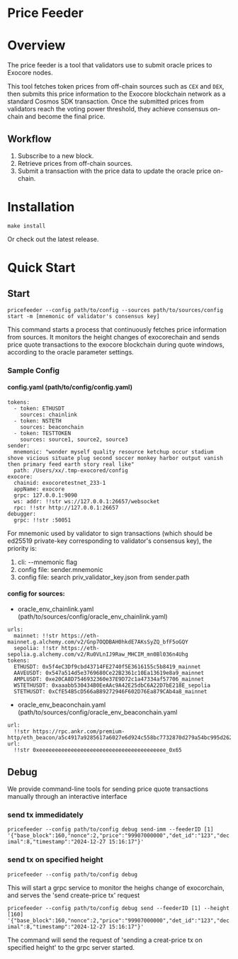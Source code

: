# Price Feeder

# Overview

The price feeder is a tool that validators use to submit oracle prices to Exocore nodes.

This tool fetches token prices from off-chain sources such as `CEX` and `DEX`, then submits this price information to the Exocore blockchain network as a standard Cosmos SDK transaction. Once the submitted prices from validators reach the voting power threshold, they achieve consensus on-chain and become the final price.

## Workflow

1. Subscribe to a new block.
2. Retrieve prices from off-chain sources.
3. Submit a transaction with the price data to update the oracle price on-chain.

# Installation

`make install` 

Or check out the latest release.

# Quick Start
## Start
`pricefeeder --config path/to/config --sources path/to/sources/config start -m [mnemonic of validator's consensus key]`

This command starts a process that continuously fetches price information from sources. It monitors the height changes of exocorechain and sends price quote transactions to the exocore blockchain during quote windows, according to the oracle parameter settings.

### Sample Config 
#### config.yaml (path/to/config/config.yaml)
```
tokens:
  - token: ETHUSDT
    sources: chainlink
  - token: NSTETH
    sources: beaconchain
  - token: TESTTOKEN
    sources: source1, source2, source3
sender:
  mnemonic: "wonder myself quality resource ketchup occur stadium shove vicious situate plug second soccer monkey harbor output vanish then primary feed earth story real like"
  path: /Users/xx/.tmp-exocored/config
exocore:
  chainid: exocoretestnet_233-1
  appName: exocore
  grpc: 127.0.0.1:9090
  ws: addr: !!str ws://127.0.0.1:26657/websocket
  rpc: !!str http://127.0.0.1:26657
debugger:
  grpc: !!str :50051
```
For mnemonic used by validator to sign transactions (which should be ed25519 private-key corresponding to validator's consensus key), the priority is:
1. cli: --mnemonic flag
2. config file: sender.mnemonic
3. config file: search priv_validator_key.json from sender.path

#### config for sources:
- oracle_env_chainlink.yaml (path/to/sources/config/oracle_env_chainlink.yaml)
```
urls:
  mainnet: !!str https://eth-mainnet.g.alchemy.com/v2/Gnp7OQDBAH0hkdE7AKsSyZQ_bfF5oGQY
  sepolia: !!str https://eth-sepolia.g.alchemy.com/v2/Ru0VLnIJ9Raw_MHCIM_mn0Bl036n4Uhg
tokens:
  ETHUSDT: 0x5f4eC3Df9cbd43714FE2740f5E3616155c5b8419_mainnet
  AAVEUSDT: 0x547a514d5e3769680Ce22B2361c10Ea13619e8a9_mainnet
  AMPLUSDT: 0xe20CA8D7546932360e37E9D72c1a47334af57706_mainnet
  WSTETHUSDT: 0xaaabb530434B0EeAAc9A42E25dbC6A22D7bE218E_sepolia
  STETHUSDT: 0xCfE54B5cD566aB89272946F602D76Ea879CAb4a8_mainnet
```
- oracle_env_beaconchain.yaml (path/to/sources/config/oracle_env_beaconchain.yaml
```
url:
  !!str https://rpc.ankr.com/premium-http/eth_beacon/a5c4917a9285617a6027e6d924c558bc7732870d279a54bc995d2626ce54ab86
url:
  !!str 0xeeeeeeeeeeeeeeeeeeeeeeeeeeeeeeeeeeeeeeee_0x65
```
## Debug
We provide command-line tools for sending price quote transactions manually through an interactive interface
### send tx immedidately
`pricefeeder --config path/to/config debug send-imm --feederID [1] '{"base_block":160,"nonce":2,"price":"99907000000","det_id":"123","decimal":8,"timestamp":"2024-12-27 15:16:17"}'`
### send tx on specified height
`pricefeeder --config path/to/config debug`

This will start a grpc service to monitor the heighs change of exocorchain, and serves the 'send create-price tx' request

`pricefeeder --config path/to/config debug send --feederID [1] --height [160] '{"base_block":160,"nonce":2,"price":"99907000000","det_id":"123","decimal":8,"timestamp":"2024-12-27 15:16:17"}'`

The command will send the request of 'sending a creat-price tx on specified height' to the grpc server started.
